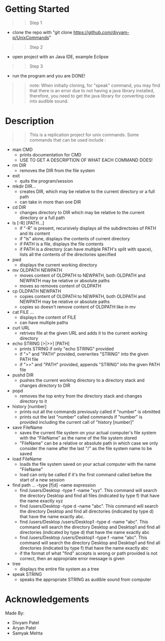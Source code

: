 # Getting Started 
>> Step 1 
* clone the repo with "git clone https://github.com/divyam-p/UnixCommands" 
>> Step 2 
* open project with an Java IDE, example Eclipse 
>> Step 3 
* run the program and you are DONE! 

>> note: When initially cloning, for "speak" command, you may find that there is an error due to not having a java library installed, therefore, you need to get the java library for converting code into audible sound. 

# Description 
>> This is a replication project for unix commands. Some commands that can be used include : 
* man CMD 
  * prints documentation for CMD 
  * USE TO GET A DESCRIPTION OF WHAT EACH COMMAND DOES! 
* rm DIR 
  * removes the DIR from the file system 
* exit 
  * quits the program/session 
* mkdir DIR...
  * creates DIR, which may be relative to the current directory or a full path 
  * can take in more than one DIR 
* cd DIR 
  * changes directory to DIR which may be relative to the current directory or a full path 
* ls [-R] [PATH...] 
  * if "-R" is present, recursively displays all the subdirectoies of PATH and its content 
  * if "ls" alone, displays the contents of current directory 
  * if PATH is a file, displays the file contents 
  * if PATH is a directory (can have multiple PATH's split with space), lists all the contents of the directories specified 
* pwd 
  * displays the current working directory 
* mv OLDPATH NEWPATH 
  * moves content of OLDPATH to NEWPATH, both OLDPATH and NEWPATH may be relative or absolute paths 
  * moves so removes content of OLDPATH 
* cp OLDPATH NEWPATH 
  * copies content of OLDPATH to NEWPATH, both OLDPATH and NEWPATH may be relative or absolute paths 
  * copies so doesn't remove content of OLDPATH like in mv 
* cat FILE ...
  * displays the content of FILE 
  * can have multiple paths 
* curl URL 
  * retrives file at the given URL and adds it to the current working directory 
* echo STRING [>|>>] [PATH] 
  * prints STRING if only "echo STRING" provided 
  * if ">" and "PATH" provided, overwrites "STRING" into the given PATH file 
  * if ">>" and "PATH" provided, appends "STRING" into the given PATH file 
* pushd DIR 
  * pushes the current working directory to a directory stack and changes directory to DIR 
* popd 
  * removes the top entry from the directory stack and changes directory to it 
* history [number] 
  * prints out all the commands previously called if "number" is obmitted 
  * prints out the last "number" called commands if "number" is provided including the current call of "history [number]" 
* save FileName 
  * saves the current file system on your actual computer's file system with the "FileName" as the name of the file system stored 
  * "FileName" can be a relative or absolute path in which case we only consider the name after the last "/" as the file system name to be saved 
* load FileName 
  * loads the file system saved on your actual computer with the name "FileName" 
  * load can only be called if it's the first command called before the start of a new session 
* find path ... -type [f|d] -name expression 
  * find /users/Desktop -type f -name "xyz". This command will search the directory Desktop and find all files (indicated by type f) 
    that have the name exactly xyz
  * find /users/Desktop -type d -name "abc". This command will search the directory Desktop and find all directories (indicated by type d) 
    that have the name exactly abc.
  * find /users/Desktop /users/Desktop1 -type d -name "abc". This command will search the directory Desktop and Desktop1 and find all 
    directories (indicated by type d) that have the name exactly abc
  * find /users/Desktop /users/Desktop1 -type f -name "abc". This command will search the directory Desktop and Desktop1 and find all 
    directories (indicated by type f) that have the name exactly abc
  * if the format of what "find" accepts is wrong or path provided is not correct, then an appropriate error message is given 
* tree 
  * displays the entire file system as a tree 
* speak STRING 
  * speaks the appropriate STRING as audible sound from computer 
  
# Acknowledgements 
Made By: 
* Divyam Patel 
* Aryan Patel 
* Samyak Mehta
